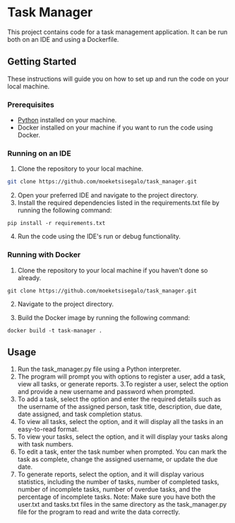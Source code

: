 # Task Manager

This project contains code for a task management application. It can be run both on an IDE and using a Dockerfile.

## Getting Started

These instructions will guide you on how to set up and run the code on your local machine.

### Prerequisites

- [Python](https://www.python.org/downloads/) installed on your machine.
- Docker installed on your machine if you want to run the code using Docker.

### Running on an IDE

1. Clone the repository to your local machine.

```bash
git clone https://github.com/moeketsisegalo/task_manager.git
```
2. Open your preferred IDE and navigate to the project directory.
3. Install the required dependencies listed in the requirements.txt file by running the following command:
```
pip install -r requirements.txt
```

4. Run the code using the IDE's run or debug functionality.


### Running with Docker
1. Clone the repository to your local machine if you haven't done so already.
```
git clone https://github.com/moeketsisegalo/task_manager.git
```
2. Navigate to the project directory.

3. Build the Docker image by running the following command:
```
docker build -t task-manager .
```

## Usage
1. Run the task_manager.py file using a Python interpreter.
2. The program will prompt you with options to register a user, add a task, view all tasks, or generate reports.
3.To register a user, select the option and provide a new username and password when prompted.
4. To add a task, select the option and enter the required details such as the username of the assigned person, task title, description, due date, date assigned, and task completion status.
5. To view all tasks, select the option, and it will display all the tasks in an easy-to-read format.
6. To view your tasks, select the option, and it will display your tasks along with task numbers.
7. To edit a task, enter the task number when prompted. You can mark the task as complete, change the assigned username, or update the due date.
8. To generate reports, select the option, and it will display various statistics, including the number of tasks, number of completed tasks, number of incomplete tasks, number of overdue tasks, and the percentage of incomplete tasks.
Note: Make sure you have both the user.txt and tasks.txt files in the same directory as the task_manager.py file for the program to read and write the data correctly.
